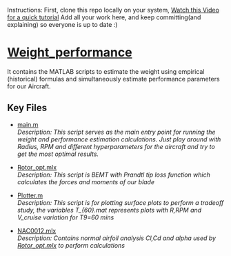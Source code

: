Instructions:
First, clone this repo locally on your system, [Watch this Video for a quick tutorial](https://www.youtube.com/watch?v=EhxPBMQFCaI)
Add all your work here, and keep committing(and explaining) so everyone is up to date :)

# [Weight_performance](./weight_performance)
It contains the MATLAB scripts to estimate the weight using empirical (historical) formulas and simultaneously estimate performance parameters for our Aircraft.

## Key Files

- [main.m](./weight_performance/main.m)  
  *Description: This script serves as the main entry point for running the weight and performance estimation calculations. Just play around with Radius, RPM and different hyperparameters for the aircraft and try to get the most optimal results.*

- [Rotor_opt.mlx](./weight_performance/Rotor_opt.mlx)  
  *Description: This script is BEMT with Prandtl tip loss function which calculates the forces and moments of our blade*
  
- [Plotter.m](./weight_performance/plotter.m)  
  *Description: This script is for plotting surface plots to perform a tradeoff study, the variables T_{60}.mat represents plots with R,RPM and V_cruise variation for T9=60 mins*

- [NAC0012.mlx](./weight_performance/NAC0012.mlx)  
  *Description: Contains normal airfoil analysis Cl,Cd and alpha used by [Rotor_opt.mlx](./weight_performance/Rotor_opt.mlx) to perform calculations*
